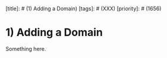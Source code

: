 [title]: # (1) Adding a Domain)
[tags]: # (XXX)
[priority]: # (1656)
# 1) Adding a Domain
Something here.
